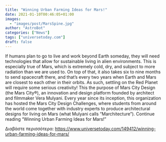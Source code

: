 ```yaml
---
title: "Winning Urban Farming Ideas for Mars!"
date: 2021-01-10T00:46:05+01:00
images:
  - "images/post/MarsSpine.jpg"
author: "AstroBot"
categories: ["News"]
tags: ["universetoday.com"]
draft: false
---
```


If humans plan to go to live and work beyond Earth someday, they will need technologies that allow for sustainable living in alien environments. This is especially true of Mars, which is extremely cold, dry, and subject to more radiation than we are used to. On top of that, it also takes six to nine months to send spacecraft there, and that’s every two years when Earth and Mars are closest to each other in their orbits.  As such, settling on the Red Planet will require some serious creativity!  This the purpose of Mars City Design (the Mars City®), an innovation and design platform founded by architect and filmmaker Vera Mulyani. Every year since its inception, this organization has hosted the Mars City Design Challenges, where students from around the world come together with industry experts to produce architectural designs for living on Mars (what Mulyani calls “Marchitecture”). Continue reading “Winning Urban Farming Ideas for Mars!” 

Διαβάστε περισσότερα: https://www.universetoday.com/149412/winning-urban-farming-ideas-for-mars/
